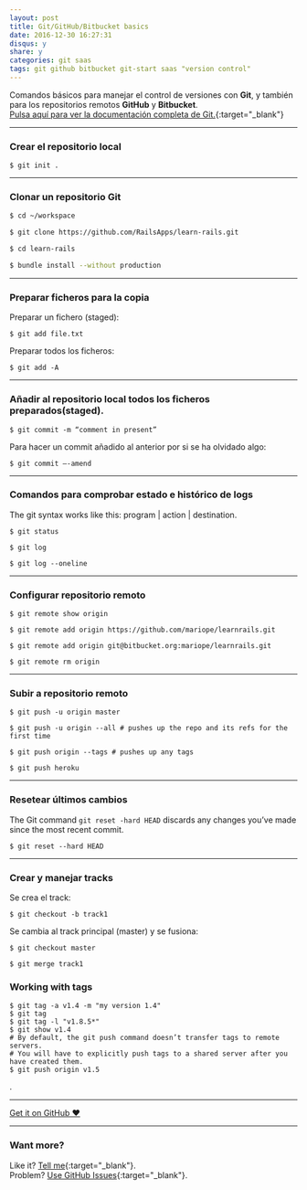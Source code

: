 ```yaml
---
layout: post
title: Git/GitHub/Bitbucket basics
date: 2016-12-30 16:27:31
disqus: y
share: y
categories: git saas
tags: git github bitbucket git-start saas "version control"
---
```


Comandos básicos para manejar el control de versiones con **Git**,
y también para los repositorios remotos **GitHub** y **Bitbucket**.<br>
[Pulsa aquí para ver la documentación completa de Git.](https://git-scm.com/book/es/v1){:target="_blank"}

---

### Crear el repositorio local

``$ git init .``

---

### Clonar un repositorio Git

```bash
$ cd ~/workspace

$ git clone https://github.com/RailsApps/learn-rails.git

$ cd learn-rails

$ bundle install --without production
```

---

### Preparar ficheros para la copia

Preparar un fichero (staged):

``$ git add file.txt``

Preparar todos los ficheros:  

``$ git add -A``

---

### Añadir al repositorio local todos los ficheros preparados(staged).

``$ git commit -m “comment in present”``

Para hacer un commit añadido al anterior por si se ha olvidado algo:

``$ git commit —-amend``

---

### Comandos para comprobar estado e histórico de logs

The git syntax works like this: program | action | destination.

``$ git status``

``$ git log``

``$ git log --oneline``

---

### Configurar repositorio remoto

``$ git remote show origin``

``$ git remote add origin https://github.com/mariope/learnrails.git``

``$ git remote add origin git@bitbucket.org:mariope/learnrails.git``

``$ git remote rm origin``

---

### Subir a repositorio remoto

``$ git push -u origin master``

``$ git push -u origin --all # pushes up the repo and its refs for the first time``

``$ git push origin --tags # pushes up any tags``

``$ git push heroku``

---

### Resetear últimos cambios

The Git command `git reset -hard HEAD` discards any changes you’ve made since the most recent commit.

``$ git reset --hard HEAD``

---

### Crear y manejar tracks

Se crea el track:

``$ git checkout -b track1``

Se cambia al track principal (master) y se fusiona:

```
$ git checkout master

$ git merge track1
```

### Working with tags

```
$ git tag -a v1.4 -m "my version 1.4"
$ git tag
$ git tag -l "v1.8.5*"
$ git show v1.4
# By default, the git push command doesn’t transfer tags to remote servers.
# You will have to explicitly push tags to a shared server after you have created them.
$ git push origin v1.5
```
.

---

<a href="https://github.com/mariope/apuntes" target="_blank" class="big-button gray">Get it on GitHub &hearts;</a>

---

### Want more?

Like it? [Tell me](http://twitter.com/mariodevelop){:target="_blank"}.<br/>
Problem? [Use GitHub Issues](https://github.com/mariope/apuntes/issues){:target="_blank"}.
